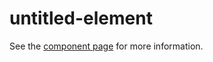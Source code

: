 untitled-element
================

See the [component page](http://polymerlabs.github.io/untitled-element) for more information.

